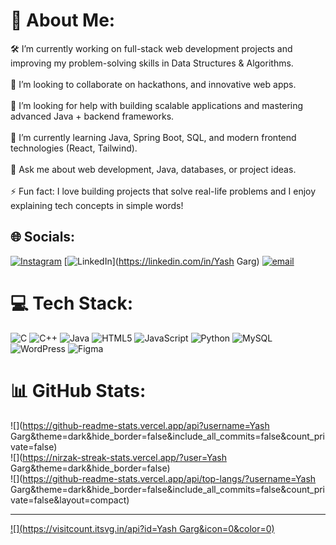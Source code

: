 # 💫 About Me:
🛠️ I’m currently working on full-stack web development projects and improving my problem-solving skills in Data Structures & Algorithms.<br><br>🤝 I’m looking to collaborate on hackathons, and innovative web apps.<br><br>🙌 I’m looking for help with building scalable applications and mastering advanced Java + backend frameworks.<br><br>🌱 I’m currently learning Java, Spring Boot, SQL, and modern frontend technologies (React, Tailwind).<br><br>💬 Ask me about web development, Java, databases, or project ideas.<br><br>⚡ Fun fact: I love building projects that solve real-life problems and I enjoy explaining tech concepts in simple words!


## 🌐 Socials:
[![Instagram](https://img.shields.io/badge/Instagram-%23E4405F.svg?logo=Instagram&logoColor=white)](https://instagram.com/yash.garg2804) [![LinkedIn](https://img.shields.io/badge/LinkedIn-%230077B5.svg?logo=linkedin&logoColor=white)](https://linkedin.com/in/Yash Garg) [![email](https://img.shields.io/badge/Email-D14836?logo=gmail&logoColor=white)](mailto:yashgarg2810@gmail.com) 

# 💻 Tech Stack:
![C](https://img.shields.io/badge/c-%2300599C.svg?style=for-the-badge&logo=c&logoColor=white) ![C++](https://img.shields.io/badge/c++-%2300599C.svg?style=for-the-badge&logo=c%2B%2B&logoColor=white) ![Java](https://img.shields.io/badge/java-%23ED8B00.svg?style=for-the-badge&logo=openjdk&logoColor=white) ![HTML5](https://img.shields.io/badge/html5-%23E34F26.svg?style=for-the-badge&logo=html5&logoColor=white) ![JavaScript](https://img.shields.io/badge/javascript-%23323330.svg?style=for-the-badge&logo=javascript&logoColor=%23F7DF1E) ![Python](https://img.shields.io/badge/python-3670A0?style=for-the-badge&logo=python&logoColor=ffdd54) ![MySQL](https://img.shields.io/badge/mysql-4479A1.svg?style=for-the-badge&logo=mysql&logoColor=white) ![WordPress](https://img.shields.io/badge/WordPress-%23117AC9.svg?style=for-the-badge&logo=WordPress&logoColor=white) ![Figma](https://img.shields.io/badge/figma-%23F24E1E.svg?style=for-the-badge&logo=figma&logoColor=white)
# 📊 GitHub Stats:
![](https://github-readme-stats.vercel.app/api?username=Yash Garg&theme=dark&hide_border=false&include_all_commits=false&count_private=false)<br/>
![](https://nirzak-streak-stats.vercel.app/?user=Yash Garg&theme=dark&hide_border=false)<br/>
![](https://github-readme-stats.vercel.app/api/top-langs/?username=Yash Garg&theme=dark&hide_border=false&include_all_commits=false&count_private=false&layout=compact)

---
[![](https://visitcount.itsvg.in/api?id=Yash Garg&icon=0&color=0)](https://visitcount.itsvg.in)

<!-- Proudly created with GPRM ( https://gprm.itsvg.in ) -->
